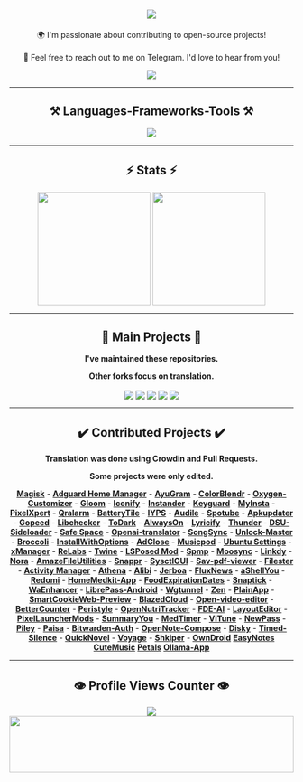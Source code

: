 <h1 align="center">
    <img src="https://readme-typing-svg.herokuapp.com/?font=Righteous&size=50&center=true&vCenter=true&width=1500&height=75&duration=2500&lines=Hi+There!+👋;+I'm+WINZORT!;+Browse+my+profile!" />
</h1>

<div align="center">
    
🌍 I'm passionate about contributing to open-source projects! <br><br>
💬 Feel free to reach out to me on Telegram. I'd love to hear from you!

</div>

<div align="center"> 
  <a href="https://t.me/microzort">
    <img src="https://img.shields.io/badge/Contact-333333?style=for-the-badge&logo=telegram&logoColor=blue" />
  </a>
</div>

---
 
<h2 align="center">⚒️ Languages-Frameworks-Tools ⚒️</h2>

<div align="center">
    <img src="https://skillicons.dev/icons?i=python,github,vscode,linux,debian,raspberrypi" />
</div>

---

<h2 align="center">⚡ Stats ⚡</h2>

<div align=center>  
  <img height=200 align="center" src="https://github-readme-stats.vercel.app/api?username=mikropsoft&rank_icon=github" />
  <img height=200 align="center" src="https://github-readme-stats.vercel.app/api/top-langs/?username=mikropsoft&layout=compact" />
</div>

---

<h2 align="center">👾 Main Projects 👾</h2>

<div align="center">
    
**I've maintained these repositories.**

**Other forks focus on translation.**
    
</div>

<div align=center>   
  <img align="center" src="https://github-readme-stats.vercel.app/api/pin/?username=mikropsoft&repo=StevenBlock"/>
  <img align="center" src="https://github-readme-stats.vercel.app/api/pin/?username=mikropsoft&repo=ConvertEase"/> 
  <img align="center" src="https://github-readme-stats.vercel.app/api/pin/?username=mikropsoft&repo=NmapLite"/>
  <img align="center" src="https://github-readme-stats.vercel.app/api/pin/?username=mikropsoft&repo=SqlmapLite"/>
  <img align="center" src="https://github-readme-stats.vercel.app/api/pin/?username=mikropsoft&repo=Python-Projects"/>  
</div>

---

<h2 align="center">✔️ Contributed Projects ✔️</h2>

<div align="center">
    
**Translation was done using Crowdin and Pull Requests.**

**Some projects were only edited.**    

</div>

<div align="center">
    <strong><a href="https://github.com/topjohnwu/Magisk">Magisk</a></strong> - 
    <strong><a href="https://github.com/JGeek00/adguard-home-manager">Adguard Home Manager</a></strong> - 
    <strong><a href="https://github.com/AyuGram">AyuGram</a></strong> - 
    <strong><a href="https://github.com/Mahmud0808/ColorBlendr">ColorB‌lendr</a></strong> - 
    <strong><a href="https://github.com/DHD2280/Oxygen-Customizer">Oxygen-Customizer</a></strong> - 
    <strong><a href="https://github.com/MateriiApps/Gloom">Glo‌om</a></strong> - 
    <strong><a href="https://github.com/Mahmud0808/Iconify">Iconify</a></strong> - 
    <strong><a href="https://thedise.me/instander">In‌stander</a></strong> - 
    <strong><a href="https://github.com/AChep/keyguard-app">Keyguard</a></strong> - 
    <strong><a href="https://myinsta.app">My‌Insta</a></strong> - 
    <strong><a href="https://github.com/siavash79/PixelXpert">Pixe‌lXpert</a></strong> - 
    <strong><a href="https://github.com/sweakpl/qralarm-android">Qralarm</a></strong> - 
    <strong><a href="https://github.com/CominAtYou/BatteryTile">BatteryTile</a></strong> - 
    <strong><a href="https://github.com/StellarSand/IYPS">IYPS</a></strong> - 
    <strong><a href="https://github.com/aleksey-saenko/MusicRecognizer">Audile</a></strong> - 
    <strong><a href="https://github.com/KRTirtho/spotube">Spotube</a></strong> - 
    <strong><a href="https://github.com/rumboalla/apkupdater">Apku‌pdater</a></strong> - 
    <strong><a href="https://github.com/GopeedLab/gopeed">Gopeed</a></strong> - 
    <strong><a href="https://github.com/LibChecker/LibChecker">Libc‌hecker</a></strong> - 
    <strong><a href="https://github.com/darkmoonight/ToDark">ToDark</a></strong> - 
    <strong><a href="https://github.com/Domi04151309/AlwaysOn">Alw‌aysOn</a></strong> - 
    <strong><a href="https://github.com/WXRIW/Lyricify-App">Lyricify</a></strong> -  
    <strong><a href="https://github.com/thunder-app/thunder">Thunder</a></strong> - 
    <strong><a href="https://github.com/VegaBobo/DSU-Sideloader">DSU-Sideloader</a></strong> - 
    <strong><a href="https://github.com/aashishksahu/SafeSpace">Saf‌e Space</a></strong> - 
    <strong><a href="https://github.com/openai-translator/openai-translator">Openai-translator</a></strong> - 
    <strong><a href="https://github.com/Lambada10/SongSync">SongSync</a></strong> - 
    <strong><a href="https://github.com/sweakpl/unlock-master">Unlock-Master</a></strong> - 
    <strong><a href="https://github.com/flauschtrud/broccoli">Broccoli</a></strong> - 
    <strong><a href="https://github.com/zacharee/InstallWithOptions">InstallWithOptions</a></strong> - 
    <strong><a href="https://github.com/zjyzip/AdClose">AdClose</a></strong> - 
    <strong><a href="https://github.com/ubuntu-flutter-community/musicpod">Musicpod</a></strong> - 
    <strong><a href="https://github.com/ubuntu-flutter-community/settings">Ubuntu Settings</a></strong> - 
    <strong><a href="https://github.com/Team-xManager/xManager">xManager</a></strong> - 
    <strong><a href="https://github.com/theimpulson/ReLabs">ReLabs</a></strong> - 
    <strong><a href="https://github.com/msasikanth/twine">Twine</a></strong> - 
    <strong><a href="https://github.com/mywalkb/LSPosed_mod">LSPosed Mod</a></strong> - 
    <strong><a href="https://github.com/toasterofbread/spmp">Spmp</a></strong> - 
    <strong><a href="https://github.com/Moosync/Moosync">Moosync</a></strong> - 
    <strong><a href="https://github.com/JGeek00/linkdy">Linkdy</a></strong> - 
    <strong><a href="https://github.com/Sandakan/Nora">Nora</a></strong> - 
    <strong><a href="https://github.com/TeamAmaze/AmazeFileUtilities">AmazeFileUtilities</a></strong> - 
    <strong><a href="https://github.com/Iamlooker/Snappr">Snappr</a></strong> - 
    <strong><a href="https://github.com/Lennoard/SysctlGUI">SysctlGUI</a></strong> - 
    <strong><a href="https://github.com/Sav22999/sav-pdf-viewer-pro">Sav-pdf-viewer</a></strong> - 
    <strong><a href="https://github.com/roozbehzarei/filester">Filester</a></strong> - 
    <strong><a href="https://github.com/sdex/ActivityManager">Activity Manager</a></strong> - 
    <strong><a href="https://github.com/SebaUbuntu/Athena">Athena</a></strong> - 
    <strong><a href="https://github.com/Myzel394/Alibi">Alibi</a></strong> - 
    <strong><a href="https://github.com/LemmyNet/jerboa">Jerboa</a></strong> - 
    <strong><a href="https://github.com/KevinCFechtel/FluxNews">FluxNews</a></strong> - 
    <strong><a href="https://github.com/DP-Hridayan/aShellYou">aShellYou</a></strong> - 
    <strong><a href="https://github.com/acszo/Redomi">Redomi</a></strong> - 
    <strong><a href="https://github.com/pewaru-333/HomeMedkit-App">HomeMedkit-App</a></strong> - 
    <strong><a href="https://github.com/lorenzovngl/FoodExpirationDates">FoodExpirationDates</a></strong> - 
    <strong><a href="https://github.com/vishal2376/snaptick">Snaptick</a></strong> - 
    <strong><a href="https://github.com/Dev4Mod/WaEnhancer">WaEnhancer</a></strong> - 
    <strong><a href="https://github.com/LibrePass/LibrePass-Android">LibrePass-Android</a></strong> - 
    <strong><a href="https://github.com/zaneschepke/wgtunnel">Wgtunnel</a></strong> - 
    <strong><a href="https://github.com/pakka-papad/Zen">Zen</a></strong> - 
    <strong><a href="https://github.com/ismartcoding/plain-app">PlainApp</a></strong> - 
    <strong><a href="https://github.com/CookieJarApps/SmartCookieWeb-Preview">SmartCookieWeb-Preview</a></strong> - 
    <strong><a href="https://github.com/TheRedSpy15/blazedcloud">BlazedCloud</a></strong> - 
    <strong><a href="https://github.com/devhyper/open-video-editor">Open-video-editor</a></strong> - 
    <strong><a href="https://github.com/albertvaka/bettercounter">BetterCounter</a></strong> - 
    <strong><a href="https://github.com/Hamza417/Peristyle">Peristyle</a></strong> - 
    <strong><a href="https://github.com/simonoppowa/OpenNutriTracker">OpenNutriTracker</a></strong> - 
    <strong><a href="https://github.com/feravolt/FDE.AI-docs">FDE-AI</a></strong> - 
    <strong><a href="https://github.com/itsvks19/LayoutEditor">LayoutEditor</a></strong> - 
    <strong><a href="https://github.com/KieronQuinn/PixelLauncherMods">PixelLauncherMods</a></strong> - 
    <strong><a href="https://github.com/talosross/SummaryYou">SummaryYou</a></strong> - 
    <strong><a href="https://github.com/Futsch1/medTimer">MedTimer</a></strong> - 
    <strong><a href="https://github.com/25huizengek1/ViTune">ViTune</a></strong> - 
    <strong><a href="https://github.com/6eero/NewPass">NewPass</a></strong> - 
    <strong><a href="https://github.com/justdeko/piley">Piley</a></strong> - 
    <strong><a href="https://github.com/h4h13/Paisa">Paisa</a></strong> - 
    <strong><a href="https://github.com/bitwarden/authenticator-android">Bitwarden-Auth</a></strong> - 
    <strong><a href="https://github.com/YangDai2003/OpenNote-Compose">OpenNote-Compose</a></strong> - 
    <strong><a href="https://github.com/newhinton/disky">Disky</a></strong> - 
    <strong><a href="https://github.com/newhinton/Timed-Silence">Timed-Silence</a></strong> - 
    <strong><a href="https://github.com/LagradOst/QuickNovel">QuickNovel</a></strong> - 
    <strong><a href="https://github.com/dluvian/voyage">Voyage</a></strong> -
    <strong><a href="https://github.com/Efimj/Shkiper">Shkiper</a></strong> -
    <strong><a href="https://github.com/BinTianqi/OwnDroid">OwnDroid</a></strong>
    <strong><a href="https://github.com/Kin69/EasyNotes">EasyNotes</a></strong>
    <strong><a href="https://github.com/sosauce/CuteMusic">CuteMusic</a></strong>
    <strong><a href="https://github.com/LeoColman/Petals">Petals</a></strong>
    <strong><a href="https://github.com/JHubi1/ollama-app">Ollama-App</a></strong>
</div>

---

<h2 align="center">👁️ Profile Views Counter 👁️</h2>

<div align="center">
    <a href="https://u8views.com/github/mikropsoft">
        <img src="https://u8views.com/api/v1/github/profiles/75412448/views/day-week-month-total-count.svg">
    </a>
</div>

<img src="https://raw.githubusercontent.com/matfantinel/matfantinel/master/waves.svg" width="100%" height="100">
